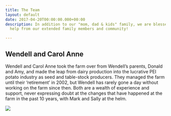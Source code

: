 ```yaml
---
title: The Team
layout: default
date: 2017-04-20T00:00:00.000+00:00
description: In addition to our "mom, dad & kids" family, we are blessed with great
  help from our extended family members and community!

---
```

## Wendell and Carol Anne

Wendell and Carol Anne took the farm over from Wendell’s parents, Donald and Amy, and made the leap from dairy production into the lucrative PEI potato industry as seed and table-stock producers.  They managed the farm until their ‘retirement’ in 2002, but Wendell has rarely gone a day without working on the farm since then. Both are a wealth of experience and support, never expressing doubt at the changes that have happened at the farm in the past 10 years, with Mark and Sally at the helm.

![](/barnyard-organics/images/gabriel-garcia-marengo-68299.jpg)